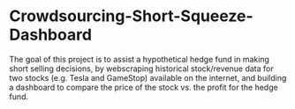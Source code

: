 # Crowdsourcing-Short-Squeeze-Dashboard
The goal of this project is to assist a hypothetical hedge fund in making short selling decisions, by webscraping historical stock/revenue data for two stocks (e.g. Tesla and GameStop) available on the internet, and building a dashboard to compare the price of the stock vs. the profit for the hedge fund.
